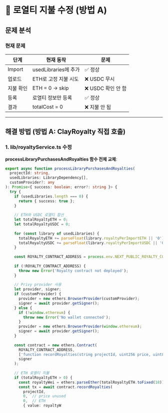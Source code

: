 # 🔧 로열티 지불 수정 (방법 A)

## 문제 분석

### 현재 문제
| 단계 | 현재 동작 | 문제 |
|------|----------|------|
| Import | usedLibraries에 추가 | ✅ 정상 |
| 업로드 | ETH로 고정 지불 시도 | ❌ USDC 무시 |
| 지불 확인 | ETH = 0 → skip | ❌ USDC 확인 안 함 |
| 등록 | 로열티 정보만 등록 | ✅ 정상 |
| 결과 | totalCost = 0 | ❌ 지불 안 됨 |

---

## 해결 방법 (방법 A: ClayRoyalty 직접 호출)

### 1. lib/royaltyService.ts 수정

**processLibraryPurchasesAndRoyalties 함수 전체 교체**:

```typescript
export async function processLibraryPurchasesAndRoyalties(
  projectId: string,
  usedLibraries: LibraryDependency[],
  customProvider?: any
): Promise<{ success: boolean; error?: string }> {
  try {
    if (usedLibraries.length === 0) {
      return { success: true };
    }
    
    // ETH와 USDC 로열티 합산
    let totalRoyaltyETH = 0;
    let totalRoyaltyUSDC = 0;
    
    for (const library of usedLibraries) {
      totalRoyaltyETH += parseFloat(library.royaltyPerImportETH || '0');
      totalRoyaltyUSDC += parseFloat(library.royaltyPerImportUSDC || '0');
    }
    
    const ROYALTY_CONTRACT_ADDRESS = process.env.NEXT_PUBLIC_ROYALTY_CONTRACT_ADDRESS;
    
    if (!ROYALTY_CONTRACT_ADDRESS) {
      throw new Error('Royalty contract not deployed');
    }
    
    // Privy provider 사용
    let provider, signer;
    if (customProvider) {
      provider = new ethers.BrowserProvider(customProvider);
      signer = await provider.getSigner();
    } else {
      if (!window.ethereum) {
        throw new Error('No wallet connected');
      }
      provider = new ethers.BrowserProvider(window.ethereum);
      signer = await provider.getSigner();
    }
    
    const contract = new ethers.Contract(
      ROYALTY_CONTRACT_ADDRESS,
      ['function recordRoyalties(string projectId, uint256 price, uint8 paymentToken) external payable'],
      signer
    );
    
    // ETH 로열티 지불
    if (totalRoyaltyETH > 0) {
      const royaltyWei = ethers.parseEther(totalRoyaltyETH.toFixed(18));
      const tx = await contract.recordRoyalties(
        projectId,
        0,  // price unused
        0,  // ETH
        { value: royaltyW
